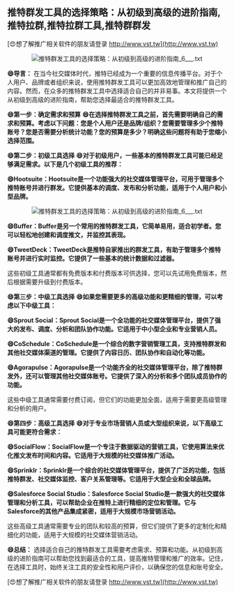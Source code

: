 ## **推特群发工具的选择策略：从初级到高级的进阶指南,推特拉群,推特拉群工具,推特群群发**

[😍想了解推广相关软件的朋友请登录 http://www.vst.tw](http://www.vst.tw)

 <center><img src="https://vst.tw/MP4/tuiguang/png/6.png" alt="推特群发工具的选择策略：从初级到高级的进阶指南_6___.txt"></center>

**😄导言：**
在当今社交媒体时代，推特已经成为一个重要的信息传播平台。对于个人用户、品牌或者组织来说，使用推特群发工具可以更加高效地管理和推广自己的内容。然而，在众多的推特群发工具中选择适合自己的并非易事。本文将提供一个从初级到高级的进阶指南，帮助您选择最适合的推特群发工具。

**😄第一步：确定需求和预算**
**😄在选择推特群发工具之前，首先需要明确自己的需求和预算。考虑以下问题：您是个人用户还是品牌/组织？您需要管理多少个推特账号？您是否需要分析统计功能？您的预算是多少？明确这些问题将有助于您缩小选择范围。**

**😄第二步：初级工具选择**
**😄对于初级用户，一些基本的推特群发工具可能已经足够满足需求。以下是几个初级工具的推荐：**

**😄Hootsuite：Hootsuite是一个功能强大的社交媒体管理平台，可用于管理多个推特账号并进行群发。它提供基本的调度、发布和分析功能，适用于个人用户和小型品牌。**

 <center><img src="https://vst.tw/MP4/tuiguang/png/0.png" alt="推特群发工具的选择策略：从初级到高级的进阶指南_6___.txt"></center>

**😄Buffer：Buffer是另一个常用的推特群发工具，它简单易用，适合初学者。您可以轻松地创建和调度推文，并监控其表现。**

**😄TweetDeck：TweetDeck是推特自家推出的群发工具，有助于管理多个推特账号并进行实时监控。它提供了一些基本的统计数据和过滤器。**

这些初级工具通常都有免费版本和付费版本可供选择，您可以先试用免费版本，然后根据需要升级到付费版本。

**😄第三步：中级工具选择**
**😄如果您需要更多的高级功能和更精细的管理，可以考虑以下中级工具：**

**😄Sprout Social：Sprout Social是一个全功能的社交媒体管理平台，提供了强大的发布、调度、分析和团队协作功能。它适用于中小型企业和专业营销人员。**

**😄CoSchedule：CoSchedule是一个综合的数字营销管理工具，支持推特群发和其他社交媒体渠道的管理。它提供了内容日历、团队协作和自动化等功能。**

**😄Agorapulse：Agorapulse是一个功能齐全的社交媒体管理平台，除了推特群发外，还可以管理其他社交媒体账号。它提供了深入的分析和多个团队成员协作的功能。**

这些中级工具通常需要付费订阅，但它们的功能更加全面，适用于需要更高级管理和分析的用户。

**😄第四步：高级工具选择**
**😄对于专业市场营销人员或大型组织来说，以下高级工具可能更符合需求：**

**😄SocialFlow：SocialFlow是一个专注于数据驱动的营销工具，它使用算法来优化推文发布时间和内容。它适用于大规模的社交媒体推广活动。**

**😄Sprinklr：Sprinklr是一个综合的社交媒体管理平台，提供了广泛的功能，包括推特群发、社交媒体监控、客户关系管理等。它适用于大型企业和全球品牌。**

**😄Salesforce Social Studio：Salesforce Social Studio是一款强大的社交媒体管理和分析工具，可以帮助企业在推特上进行精细的定位和管理。它与Salesforce的其他产品集成紧密，适用于大规模市场营销活动。**

这些高级工具通常需要专业的团队和较高的预算，但它们提供了更多的定制化和精细化的功能，适用于大规模的社交媒体营销活动。

**😄总结：**
选择适合自己的推特群发工具需要考虑需求、预算和功能。从初级到高级的进阶指南可以帮助您找到最适合的工具，提高推特管理和推广的效率。记住，在选择工具时，始终关注工具的安全性和用户评价，以确保您的信息和账号安全。

[😍想了解推广相关软件的朋友请登录 http://www.vst.tw](http://www.vst.tw)



